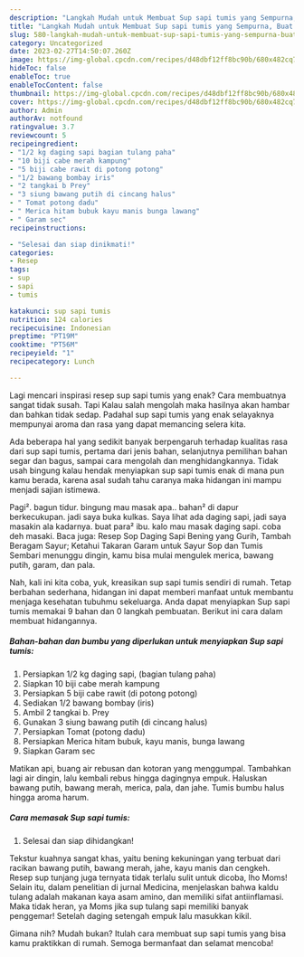 ```yaml
---
description: "Langkah Mudah untuk Membuat Sup sapi tumis yang Sempurna, Buat Buka Puasa Sempurna"
title: "Langkah Mudah untuk Membuat Sup sapi tumis yang Sempurna, Buat Buka Puasa Sempurna"
slug: 580-langkah-mudah-untuk-membuat-sup-sapi-tumis-yang-sempurna-buat-buka-puasa-sempurna
category: Uncategorized
date: 2023-02-27T14:50:07.260Z
image: https://img-global.cpcdn.com/recipes/d48dbf12ff8bc90b/680x482cq70/sup-sapi-tumis-foto-resep-utama.jpg
hideToc: false
enableToc: true
enableTocContent: false
thumbnail: https://img-global.cpcdn.com/recipes/d48dbf12ff8bc90b/680x482cq70/sup-sapi-tumis-foto-resep-utama.jpg
cover: https://img-global.cpcdn.com/recipes/d48dbf12ff8bc90b/680x482cq70/sup-sapi-tumis-foto-resep-utama.jpg
author: Admin
authorAv: notfound
ratingvalue: 3.7
reviewcount: 5
recipeingredient:
- "1/2 kg daging sapi bagian tulang paha"
- "10 biji cabe merah kampung"
- "5 biji cabe rawit di potong potong"
- "1/2 bawang bombay iris"
- "2 tangkai b Prey"
- "3 siung bawang putih di cincang halus"
- " Tomat potong dadu"
- " Merica hitam bubuk kayu manis bunga lawang"
- " Garam sec"
recipeinstructions:

- "Selesai dan siap dinikmati!"
categories:
- Resep
tags:
- sup
- sapi
- tumis

katakunci: sup sapi tumis 
nutrition: 124 calories
recipecuisine: Indonesian
preptime: "PT19M"
cooktime: "PT56M"
recipeyield: "1"
recipecategory: Lunch

---
```



Lagi mencari inspirasi resep sup sapi tumis yang enak? Cara membuatnya sangat tidak susah. Tapi Kalau salah mengolah maka hasilnya akan hambar dan bahkan tidak sedap. Padahal sup sapi tumis yang enak selayaknya mempunyai aroma dan rasa yang dapat memancing selera kita.


Ada beberapa hal yang sedikit banyak berpengaruh terhadap kualitas rasa dari sup sapi tumis, pertama dari jenis bahan, selanjutnya pemilihan bahan segar dan bagus, sampai cara mengolah dan menghidangkannya. Tidak usah bingung kalau hendak menyiapkan sup sapi tumis enak di mana pun kamu berada, karena asal sudah tahu caranya maka hidangan ini mampu menjadi sajian istimewa.

Pagi². bagun tidur. bingung mau masak apa.. bahan² di dapur berkecukupan. jadi saya buka kulkas. Saya lihat ada daging sapi, jadi saya masakin ala kadarnya. buat para² ibu. kalo mau masak daging sapi. coba deh masaki. Baca juga: Resep Sop Daging Sapi Bening yang Gurih, Tambah Beragam Sayur; Ketahui Takaran Garam untuk Sayur Sop dan Tumis Sembari menunggu dingin, kamu bisa mulai mengulek merica, bawang putih, garam, dan pala.


Nah, kali ini kita coba, yuk, kreasikan sup sapi tumis sendiri di rumah. Tetap berbahan sederhana, hidangan ini dapat memberi manfaat untuk membantu menjaga kesehatan tubuhmu sekeluarga. Anda dapat menyiapkan Sup sapi tumis memakai 9 bahan dan 0 langkah pembuatan. Berikut ini cara dalam membuat hidangannya.

<!--inarticleads1-->

##### Bahan-bahan dan bumbu yang diperlukan untuk menyiapkan Sup sapi tumis:

1. Persiapkan 1/2 kg daging sapi, (bagian tulang paha)
1. Siapkan 10 biji cabe merah kampung
1. Persiapkan 5 biji cabe rawit (di potong potong)
1. Sediakan 1/2 bawang bombay (iris)
1. Ambil 2 tangkai b. Prey
1. Gunakan 3 siung bawang putih (di cincang halus)
1. Persiapkan  Tomat (potong dadu)
1. Persiapkan  Merica hitam bubuk, kayu manis, bunga lawang
1. Siapkan  Garam sec


Matikan api, buang air rebusan dan kotoran yang menggumpal. Tambahkan lagi air dingin, lalu kembali rebus hingga dagingnya empuk. Haluskan bawang putih, bawang merah, merica, pala, dan jahe. Tumis bumbu halus hingga aroma harum. 

<!--inarticleads2-->

##### Cara memasak Sup sapi tumis:


1. Selesai dan siap dihidangkan!

Tekstur kuahnya sangat khas, yaitu bening kekuningan yang terbuat dari racikan bawang putih, bawang merah, jahe, kayu manis dan cengkeh. Resep sup tunjang juga ternyata tidak terlalu sulit untuk dicoba, lho Moms! Selain itu, dalam penelitian di jurnal Medicina, menjelaskan bahwa kaldu tulang adalah makanan kaya asam amino, dan memiliki sifat antiinflamasi. Maka tidak heran, ya Moms jika sup tulang sapi memiliki banyak penggemar! Setelah daging setengah empuk lalu masukkan kikil. 

Gimana nih? Mudah bukan? Itulah cara membuat sup sapi tumis yang bisa kamu praktikkan di rumah. Semoga bermanfaat dan selamat mencoba!
